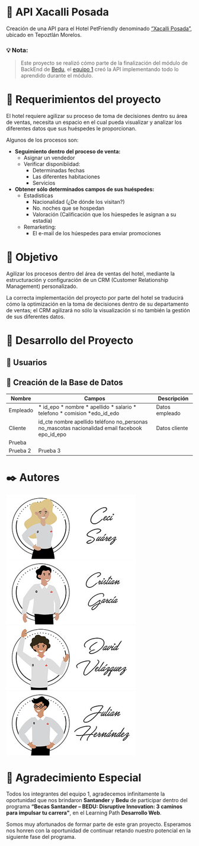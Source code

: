 # 🏨  API Xacalli Posada

Creación de una API para el Hotel PetFriendly denominado [“Xacalli Posada”](https://www.facebook.com/XacalliEnTepoztlan), ubicado en Tepoztlán Morelos.

### 💡 Nota:

> Este proyecto se realizó cómo parte de la finalización del módulo de BackEnd de [Bedu](https://bedu.org/), el [equipo 1](#autores) creó la API implementando todo lo aprendido durante el módulo.


# 🚀 Requerimientos del proyecto

El hotel requiere agilizar su proceso de toma de decisiones dentro su área de ventas, necesita un espacio en el cual pueda visualizar y analizar los diferentes datos que sus huéspedes le proporcionan.

Algunos de los procesos son:
* **Seguimiento dentro del proceso de venta:** 
    * Asignar un vendedor
    * Verificar disponibiidad:
        * Determinadas fechas
        * Las diferentes habitaciones
        * Servicios
* **Obtener sólo determinados campos de sus huéspedes:**
    * Estadisticas
        * Nacionalidad (¿De dónde los visitan?)
        * No. noches que se hospedan
        * Valoración (Calificación que los húespedes le asignan a su estadía)
    * Remarketing:
        * El e-mail de los húespedes para enviar promociones

# 🎯 Objetivo

Agilizar los procesos dentro del área de ventas del hotel, mediante la estructuración y configuración de un CRM (Customer Relationship Management) personalizado.

La correcta implementación del proyecto por parte del hotel se traducirá cómo la optimización en la toma de decisiones dentro de su departamento de ventas; el CRM agilizará no sólo la visualización si no también la gestión de sus diferentes datos.

# 📖 Desarrollo del Proyecto

## 👱 Usuarios


## 📝 Creación de la Base de Datos

|Nombre | Campos | Descripción |
| -------- | -------- | -------- |
| Empleado | * id_epo  * nombre  * apellido  * salario  * telefono * comision *edo_id_edo | Datos empleado |
| Cliente |  id_cte  nombre  apellido teléfono no_personas no_mascotas nacionalidad email facebook epo_id_epo | Datos cliente |
|Prueba|
|Prueba 2| Prueba 3|

<a name="autores"></a>
# ✒️ Autores 

[![Ceci Suarez](./img/ceci_suarez.jpg)](https://github.com/CeciSuareZaldivar) [![Cristian Garcia](./img/cristian_garcia.jpg)](https://github.com/Adalk033)  
[![David Velazquez](./img/david_velazquez.jpg)](https://github.com/dvmoran1) [![Julian Hernandez](/img/julian_hernandez.jpg)](https://github.com/codeinit-code)


# 🎁  Agradecimiento Especial

Todos los integrantes del equipo 1, agradecemos infinitamente la oportunidad que nos brindaron **Santander** y **Bedu** de participar dentro del programa __“Becas Santander – BEDU: Disruptive Innovation: 3 caminos para impulsar tu carrera"__, en el Learning Path **Desarrollo Web**.

Somos muy afortunados de formar parte de este gran proyecto. 
Esperamos nos honren con la oportunidad de continuar retando nuestro potencial en la siguiente fase del programa.  
